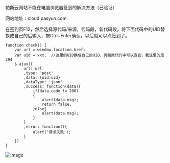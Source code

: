 帕斯云网站不能在电脑浏览器签到的解决方法（已验证）

网站地址：cloud.pasyun.com

在签到页F12，然后选择源代码/来源，代码段，新代码段，将下面代码中的UID替换成自己的后输入，按Ctrl+Enter确认，以后就可以点签到了。

```
function check() {
    var url = window.location.href;
    var uid = xxx;  //这里的UID换成自己的UID，页面原代码中可以查到，我这里的是394
    $.ajax({
        url: url
        ,type: 'post'
        ,data: {uid:uid}
        ,dataType: 'json'
        ,success: function(data){
            if(data.code != 200)
            {
                alert(data.msg);
                return false;
            }else{
                alert(data.msg);
            }
        }
        ,error: function(){
            alert('请求失败');
        }
    })
}
```
![image](https://github.com/user-attachments/assets/1985a065-0394-4845-9630-8e879c96052e)

